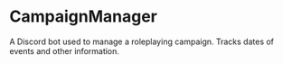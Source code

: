 # CampaignManager

A Discord bot used to manage a roleplaying campaign. Tracks dates of events and other information.
